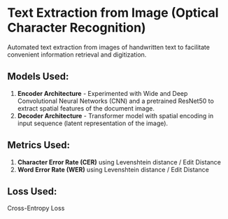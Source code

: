 # Text Extraction from Image (Optical Character Recognition)

Automated text extraction from images of handwritten text to facilitate convenient information retrieval and digitization.

## Models Used:
1. **Encoder Architecture** - Experimented with Wide and Deep Convolutional Neural Networks (CNN) and a pretrained ResNet50 to extract spatial features of the document image.
2. **Decoder Architecture** - Transformer model with spatial encoding in input sequence (latent representation of the image).

## Metrics Used:
1. **Character Error Rate (CER)** using Levenshtein distance / Edit Distance
2. **Word Error Rate (WER)** using Levenshtein distance / Edit Distance

## Loss Used:
Cross-Entropy Loss
